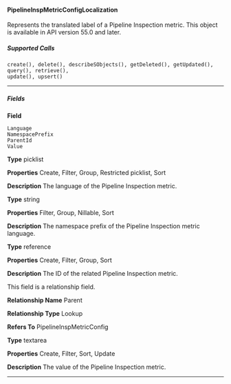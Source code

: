 #### PipelineInspMetricConfigLocalization

Represents the translated label of a Pipeline Inspection metric. This object is available in API version 55.0 and later.

##### Supported Calls
```
create(), delete(), describeSObjects(), getDeleted(), getUpdated(), query(), retrieve(),
update(), upsert()

```

-----

##### Fields

**Field**
```
Language
NamespacePrefix
ParentId
Value

```

**Type**
picklist

**Properties**
Create, Filter, Group, Restricted picklist, Sort

**Description**
The language of the Pipeline Inspection metric.

**Type**
string

**Properties**
Filter, Group, Nillable, Sort

**Description**
The namespace prefix of the Pipeline Inspection metric language.

**Type**
reference

**Properties**
Create, Filter, Group, Sort

**Description**
The ID of the related Pipeline Inspection metric.

This field is a relationship field.

**Relationship Name**
Parent

**Relationship Type**
Lookup

**Refers To**
PipelineInspMetricConfig

**Type**
textarea

**Properties**
Create, Filter, Sort, Update

**Description**
The value of the Pipeline Inspection metric.


-----
